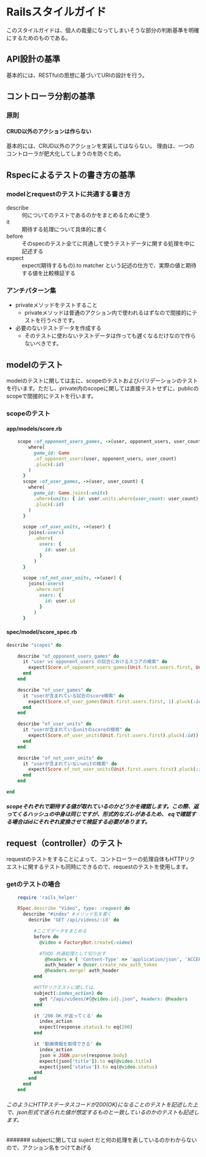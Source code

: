# Railsスタイルガイド
このスタイルガイドは、個人の裁量になってしまいそうな部分の判断基準を明確にするためのものである。

## API設計の基準
基本的には、RESTfulの思想に基づいてURIの設計を行う。

## コントローラ分割の基準


### 原則
#### CRUD以外のアクションは作らない
基本的には、CRUD以外のアクションを実装してはならない。
理由は、一つのコントローラが肥大化してしまうのを防ぐため。

## Rspecによるテストの書き方の基準
### modelとrequestのテストに共通する書き方

<dl>
  <dt>describe</dt>
  <dd>何についてのテストであるのかをまとめるために使う</dd>
  <dt>it</dt>
  <dd>期待する処理について具体的に書く</dd>
  <dt>before</dt>
  <dd>そのspecのテスト全てに共通して使うテストデータに関する処理を中に記述する</dd>
  <dt>expect</dt>
  <dd>expect(期待するもの).to matcher という記述の仕方で、実際の値と期待する値を比較検証する</dd>
</dl>


### アンチパターン集
* privateメソッドをテストすること
  * privateメソッドは普通のアクション内で使われるはずなので間接的にテストを行うべきです。
* 必要のないテストデータを作成する
  * そのテストに使わないテストデータは作っても遅くなるだけなので作らないべきです。
## modelのテスト
modelのテストに関しては主に、scopeのテストおよびバリデーションのテストを行います。ただし、private内のscopeに関しては直接テストせずに、publicのscopeで間接的にテストを行います。

### scopeのテスト

#### app/models/score.rb

```ruby
    scope :of_opponent_users_games, ->(user, opponent_users, user_count) {
        where(
          game_id: Game
          .of_opponent_users(user, opponent_users, user_count)
          .pluck(:id)
        )
      }
      scope :of_user_games, ->(user, user_count) {
        where(
          game_id: Game.joins(:units)
          .where(units: { id: user.units.where(user_count: user_count).pluck(:id) })
          .pluck(:id)
        )
      }

      scope :of_user_units, ->(user) {
        joins(:users)
          .where(
            users: {
              id: user.id
            }
          )
      }

      scope :of_not_user_units, ->(user) {
        joins(:users)
          .where.not(
            users: {
              id: user.id
            }
          )
      }
```
#### spec/model/score_spec.rb

```ruby
describe "scopes" do

    describe "of_opponent_users_games" do
      it "user vs opponent_users の試合におけるスコアの検索" do
        expect(Score.of_opponent_users_games(Unit.first.users.first, Unit.second.users, 1).pluck(:id)).to eq @game.scores.pluck(:id)
      end
    end

    describe "of_user_games" do
      it "userが含まれている試合のscore検索" do
        expect(Score.of_user_games(Unit.first.users.first, 1).pluck(:id)).to eq Unit.first.users.first.games.first.scores.pluck(:id)
      end
    end

    describe "of_user_units" do
      it "userが含まれているunitのscoreの検索" do
        expect(Score.of_user_units(Unit.first.users.first).pluck(:id)).to eq Unit.first.scores.pluck(:id)
      end
    end

    describe "of_not_user_units" do
      it "userが含まれていないunitの検索" do
        expect(Score.of_not_user_units(Unit.first.users.first).pluck(:id)).to eq Unit.second.scores.pluck(:id)
      end
    end

end

```
##### scopeそれぞれで期待する値が取れているのかどうかを確認します。この際、返ってくるハッシュの中身は同じですが、形式的なズレがあるため、 eqで確認する場合はidにそれぞれ変換させて検証する必要があります。


## request（controller）のテスト
requestのテストをすることによって、コントローラーの処理自体もHTTPリクエストに関するテストも同時にできるので、requestのテストを使用します。

### getのテストの場合

```ruby:video_spec.rb
    require 'rails_helper'

    RSpec.describe "Video", type: :request do
      describe "#index" #メソッド名を書く
        describe 'GET /api/videos/:id' do

          #ここでデータをまとめる
          before do
            @video = FactoryBot.create(:video)

            #TODO 共通処理として切り出す
              @headers = { 'Content-Type' => 'application/json', 'ACCEPT' => 'application/json' }
              auth_header = @user.create_new_auth_token
              @headers.merge! auth_header
          end

          #HTTPリクエストに関しては、
          subject(:index_action) do
            get "/api/videos/#{@video.id}.json", headers: @headers
          end

          it '200 OK が返ってくる' do
            index_action
            expect(response.status).to eq(200)
          end

          it '動画情報を取得できる' do
            index_action
            json = JSON.parse(response.body)
            expect(json['title']).to eq(@video.title)
            expect(json['status']).to eq(@video.status)
          end
        end
      end
    end

```
###### このようにHTTPステータスコードが200(OK)になることのテストを記述した上で、json形式で送られた値が想定するものと一致しているのかのテストも記述します。


####### subjectに関しては suject だと何の処理を表しているのかわからないので、アクション名をつけてあげる
